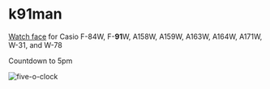 # k91man

[Watch face](https://www.sensorwatch.net/) for Casio F-84W, F-**91**W, A158W, A159W, A163W, A164W, A171W, W-31, and W-78

Countdown to 5pm

![five-o-clock](https://github.com/user-attachments/assets/716a3ecc-1748-4c35-b82e-27f1b38b1202)
